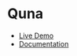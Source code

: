 Quna
===

* [Live Demo](https://themes.weeizz.com/quna/)
* [Documentation](https://github.com/kharissulistiyo/quna/wiki)
